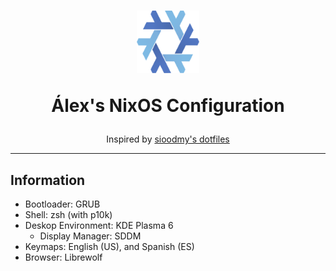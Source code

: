 <h1 align="center">
          <img src="https://raw.githubusercontent.com/NixOS/nixos-artwork/master/logo/nix-snowflake.svg" width="100px" height="100px" />
     <!-- <img src="/.github/assets/lucas.png" -->
      <br>

  Álex's NixOS Configuration<br>
</h1>

<div align="center">
  Inspired by <a href=https://github.com/sioodmy/dotfiles>sioodmy's dotfiles</a>
</div>
<hr/>

## Information
 - Bootloader: GRUB
 - Shell: zsh (with p10k)
 - Deskop Environment: KDE Plasma 6
   - Display Manager: SDDM
 - Keymaps: English (US), and Spanish (ES)
 - Browser: Librewolf
